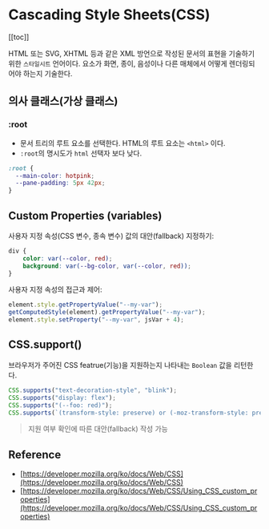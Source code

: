 # Cascading Style Sheets(CSS)

[[toc]]

HTML 또는 SVG, XHTML 등과 같은 XML 방언으로 작성된 문서의 표현을 기술하기 위한 `스타일시트` 언어이다. 요소가 화면, 종이, 음성이나 다른 매체에서 어떻게 렌더링되어야 하는지 기술한다. 

## 의사 클래스(가상 클래스)

### :root 

- 문서 트리의 루트 요소를 선택한다. HTML의 루트 요소는 `<html>` 이다. 
- `:root`의 명시도가 `html` 선택자 보다 낮다.

```css
:root {
  --main-color: hotpink;
  --pane-padding: 5px 42px;
}
```

## Custom Properties (variables)

사용자 지정 속성(CSS 변수, 종속 변수) 값의 대안(fallback) 지정하기:

```css
div {
    color: var(--color, red);
    background: var(--bg-color, var(--color, red)); 
}
```

사용자 지정 속성의 접근과 제어:

```javascript
element.style.getPropertyValue("--my-var"); 
getComputedStyle(element).getPropertyValue("--my-var");
element.style.setProperty("--my-var", jsVar + 4);
```

## CSS.support()

브라우저가 주어진 CSS featrue(기능)을 지원하는지 나타내는 `Boolean` 값을 리턴한다.
 
```javascript
CSS.supports("text-decoration-style", "blink");
CSS.supports("display: flex");
CSS.supports("(--foo: red)");
CSS.supports(`(transform-style: preserve) or (-moz-transform-style: preserve)`);
```

> 지원 여부 확인에 따른 대안(fallback) 작성 가능

## Reference 

- [https://developer.mozilla.org/ko/docs/Web/CSS](https://developer.mozilla.org/ko/docs/Web/CSS)
- [https://developer.mozilla.org/ko/docs/Web/CSS/Using_CSS_custom_properties](https://developer.mozilla.org/ko/docs/Web/CSS/Using_CSS_custom_properties)
